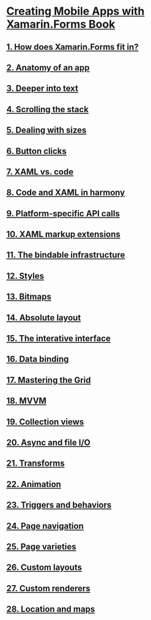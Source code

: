 # [Creating Mobile Apps with Xamarin.Forms Book](index.md)
## [1. How does Xamarin.Forms fit in?](summaries/chapter01.md)
## [2. Anatomy of an app](summaries/chapter02.md)
## [3. Deeper into text](summaries/chapter03.md)
## [4. Scrolling the stack](summaries/chapter04.md)
## [5. Dealing with sizes](summaries/chapter05.md)
## [6. Button clicks](summaries/chapter06.md)
## [7. XAML vs. code](summaries/chapter07.md)
## [8. Code and XAML in harmony](summaries/chapter08.md)
## [9. Platform-specific API calls](summaries/chapter09.md)
## [10. XAML markup extensions](summaries/chapter10.md)
## [11. The bindable infrastructure](summaries/chapter11.md)
## [12. Styles](summaries/chapter12.md)
## [13. Bitmaps](summaries/chapter13.md)
## [14. Absolute layout](summaries/chapter14.md)
## [15. The interative interface](summaries/chapter15.md)
## [16. Data binding](summaries/chapter16.md)
## [17. Mastering the Grid](summaries/chapter17.md)
## [18. MVVM](summaries/chapter18.md)
## [19. Collection views](summaries/chapter19.md)
## [20. Async and file I/O](summaries/chapter20.md)
## [21. Transforms](summaries/chapter21.md)
## [22. Animation](summaries/chapter22.md)
## [23. Triggers and behaviors](summaries/chapter23.md)
## [24. Page navigation](summaries/chapter24.md)
## [25. Page varieties](summaries/chapter25.md)
## [26. Custom layouts](summaries/chapter26.md)
## [27. Custom renderers](summaries/chapter27.md)
## [28. Location and maps](summaries/chapter28.md)
